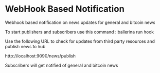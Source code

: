 # WebHook Based Notification

Webhook based notification on news updates for general and bitcoin news

To start publishers and subscribers use this command : 
ballerina run hook

Use the following URL to check for updates from third party resources and publish news to hub

http://localhost:9090/news/publish

Subscribers will get notified of general and bitcoin news

